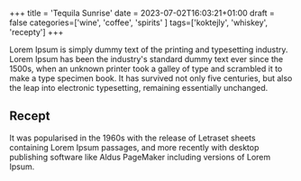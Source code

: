 +++
title = 'Tequila Sunrise'
date = 2023-07-02T16:03:21+01:00
draft = false
categories=['wine', 'coffee', 'spirits' ]
tags=['koktejly', 'whiskey', 'recepty']
+++

Lorem Ipsum is simply dummy text of the printing and typesetting industry. Lorem Ipsum has been the industry's standard dummy text ever since the 1500s, when an unknown printer took a galley of type and scrambled it to make a type specimen book. It has survived not only five centuries, but also the leap into electronic typesetting, remaining essentially unchanged. 

## Recept

It was popularised in the 1960s with the release of Letraset sheets containing Lorem Ipsum passages, and more recently with desktop publishing software like Aldus PageMaker including versions of Lorem Ipsum.

